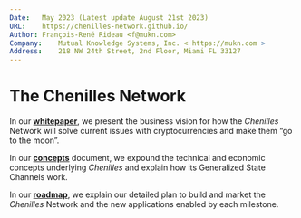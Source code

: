 ```yaml
---
Date:	May 2023 (Latest update August 21st 2023)
URL:	https://chenilles-network.github.io/
Author:	François-René Rideau <f@mukn.com>
Company:	Mutual Knowledge Systems, Inc. < https://mukn.com >
Address:	218 NW 24th Street, 2nd Floor, Miami FL 33127
---
```

# The Chenilles Network

In our [**whitepaper**](whitepaper.md),
we present the business vision for how the *Chenilles* Network
will solve current issues with cryptocurrencies and make them
“go to the moon”.

In our [**concepts**](concepts.md) document,
we expound the technical and economic concepts underlying *Chenilles*
and explain how its Generalized State Channels work.

In our [**roadmap**](roadmap.md),
we explain our detailed plan to build and market the *Chenilles* Network
and the new applications enabled by each milestone.
